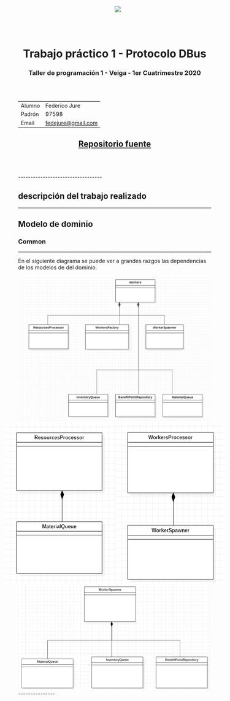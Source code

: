 

<center>
<div style="align: right"><img style="position:absolute" src="https://upload.wikimedia.org/wikipedia/commons/thumb/0/0d/FIUBA_gris_transparente.png/275px-FIUBA_gris_transparente.png"></div>

<br></br>
<br></br>


# <center>Trabajo práctico 1 - Protocolo DBus</center>
### <center>Taller de programación 1 - Veiga - 1er Cuatrimestre 2020

<br></br>

| | |
|---|---|
|  Alumno | Federico Jure  |
| Padrón  |  97598 |
| Email   | fedejure@gmail.com |
## [<center>Repositorio fuente](https://github.com/FedeJure/DBusProtocol)


<br></br>
</center>
----------------------------------

## descripción del trabajo realizado

-----------------------------------

## Modelo de dominio

### Common

---------------
En el siguiente diagrama se puede ver a grandes razgos las dependencias de los modelos de del dominio.


<img src="images/diagrama_clases_general.png"/>
<div style="display:flex; justify-content:center;align-content: space-between">
<img src="images/diagrama_clases_resources_processor.png"/>
<img src="images/diagrama_clases_workers_factory.png"/>
</div>
<img src="images/diagrama_clases_workers_spawner.png"/>
---------------